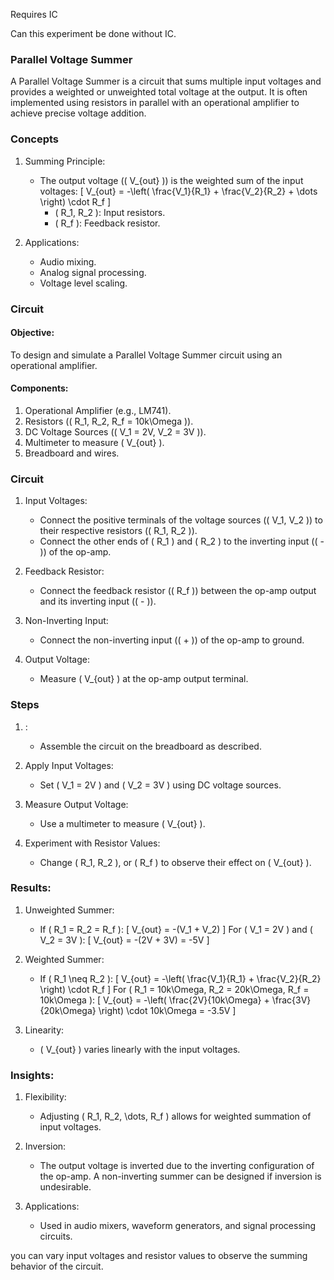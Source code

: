 Requires IC

Can this experiment be done without IC.

### Parallel Voltage Summer

A Parallel Voltage Summer is a circuit that sums multiple input voltages and provides a weighted or unweighted total voltage at the output. It is often implemented using resistors in parallel with an operational amplifier to achieve precise voltage addition.

### Concepts

1. Summing Principle:
   - The output voltage (\( V_{out} \)) is the weighted sum of the input voltages:
     \[
     V_{out} = -\left( \frac{V_1}{R_1} + \frac{V_2}{R_2} + \dots \right) \cdot R_f
     \]
     - \( R_1, R_2 \): Input resistors.
     - \( R_f \): Feedback resistor.

2. Applications:
   - Audio mixing.
   - Analog signal processing.
   - Voltage level scaling.

### Circuit

#### Objective:

To design and simulate a Parallel Voltage Summer circuit using an operational amplifier.

#### Components:
1. Operational Amplifier (e.g., LM741).
2. Resistors (\( R_1, R_2, R_f = 10k\Omega \)).
3. DC Voltage Sources (\( V_1 = 2V, V_2 = 3V \)).
4. Multimeter to measure \( V_{out} \).
5. Breadboard and wires.

### Circuit

1. Input Voltages:
   - Connect the positive terminals of the voltage sources (\( V_1, V_2 \)) to their respective resistors (\( R_1, R_2 \)).
   - Connect the other ends of \( R_1 \) and \( R_2 \) to the inverting input (\( - \)) of the op-amp.

2. Feedback Resistor:
   - Connect the feedback resistor (\( R_f \)) between the op-amp output and its inverting input (\( - \)).

3. Non-Inverting Input:
   - Connect the non-inverting input (\( + \)) of the op-amp to ground.

4. Output Voltage:
   - Measure \( V_{out} \) at the op-amp output terminal.

### Steps

1. :
   - Assemble the circuit on the breadboard as described.

2. Apply Input Voltages:
   - Set \( V_1 = 2V \) and \( V_2 = 3V \) using DC voltage sources.

3. Measure Output Voltage:
   - Use a multimeter to measure \( V_{out} \).

4. Experiment with Resistor Values:
   - Change \( R_1, R_2 \), or \( R_f \) to observe their effect on \( V_{out} \).

### Results:

1. Unweighted Summer:
   - If \( R_1 = R_2 = R_f \):
     \[
     V_{out} = -(V_1 + V_2)
     \]
     For \( V_1 = 2V \) and \( V_2 = 3V \):
     \[
     V_{out} = -(2V + 3V) = -5V
     \]

2. Weighted Summer:
   - If \( R_1 \neq R_2 \):
     \[
     V_{out} = -\left( \frac{V_1}{R_1} + \frac{V_2}{R_2} \right) \cdot R_f
     \]
     For \( R_1 = 10k\Omega, R_2 = 20k\Omega, R_f = 10k\Omega \):
     \[
     V_{out} = -\left( \frac{2V}{10k\Omega} + \frac{3V}{20k\Omega} \right) \cdot 10k\Omega = -3.5V
     \]

3. Linearity:
   - \( V_{out} \) varies linearly with the input voltages.

### Insights:

1. Flexibility:
   - Adjusting \( R_1, R_2, \dots, R_f \) allows for weighted summation of input voltages.

2. Inversion:
   - The output voltage is inverted due to the inverting configuration of the op-amp. A non-inverting summer can be designed if inversion is undesirable.

3. Applications:
   - Used in audio mixers, waveform generators, and signal processing circuits.

you can vary input voltages and resistor values to observe the summing behavior of the circuit.
